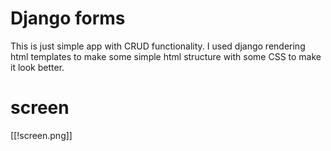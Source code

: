 # Django forms
This is just simple app with CRUD functionality. I used django rendering html templates to make some simple html structure with some CSS to make it look better.

# screen
[[!screen.png]]